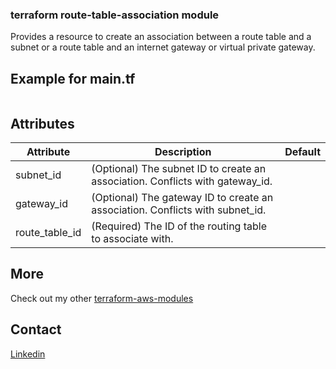 ### terraform route-table-association module

Provides a resource to create an association between a route table and a subnet or a route table and an internet gateway or virtual private gateway.

## Example for main.tf

```hcl
```

## Attributes
|Attribute|Description|Default|
|--|--|--|
|subnet_id|(Optional) The subnet ID to create an association. Conflicts with gateway_id.||
|gateway_id|(Optional) The gateway ID to create an association. Conflicts with subnet_id.||
|route_table_id|(Required) The ID of the routing table to associate with.||

## More

Check out my other [terraform-aws-modules](https://github.com/dme86?tab=repositories&q=tf-aws)

## Contact

[Linkedin](https://www.linkedin.com/in/dmeier86/)
